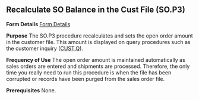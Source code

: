 ## Recalculate SO Balance in the Cust File (SO.P3)
<PageHeader />

**Form Details**
[Form Details](../SO-P3-1/README.md)

**Purpose**
The SO.P3 procedure recalculates and sets the open order amount in the
customer file. This amount is displayed on query procedures such as the
customer inquiry ([CUST.Q](../CUST-Q/README.md)).

**Frequency of Use**
The open order amount is maintained automatically as sales orders are entered
and shipments are processed. Therefore, the only time you really need to run
this procedure is when the file has been corrupted or records have been purged
from the sales order file.

**Prerequisites**
None.

<badge text= "Version 8.10.57 " vertical="middle" />

<PageFooter />
